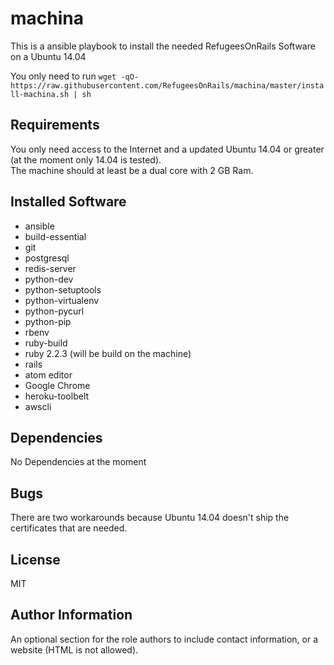 machina
=========

This is a ansible playbook to install the needed RefugeesOnRails Software on a Ubuntu 14.04

You only need to run
`wget -qO- https://raw.githubusercontent.com/RefugeesOnRails/machina/master/install-machina.sh | sh`

Requirements
------------

You only need access to the Internet and a updated Ubuntu 14.04 or greater
(at the moment only 14.04 is tested).   
The machine should at least be a dual core with 2 GB Ram.

Installed Software
--------------

* ansible
* build-essential
* git
* postgresql
* redis-server
* python-dev
* python-setuptools
* python-virtualenv
* python-pycurl
* python-pip
* rbenv
* ruby-build
* ruby 2.2.3 (will be build on the machine)
* rails
* atom editor
* Google Chrome
* heroku-toolbelt
* awscli

Dependencies
------------

No Dependencies at the moment

Bugs
----------------

There are two workarounds because Ubuntu 14.04 doesn't ship the certificates that are needed.

License
-------

MIT

Author Information
------------------

An optional section for the role authors to include contact information, or a website (HTML is not allowed).
